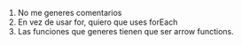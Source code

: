 1. No me generes comentarios
2. En vez de usar for, quiero que uses forEach
3. Las funciones que generes tienen que ser arrow functions.
